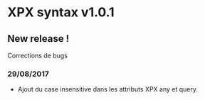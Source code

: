 # XPX syntax v1.0.1

## New release !

Corrections de bugs

### 29/08/2017
* Ajout du case insensitive dans les attributs XPX any et query.

